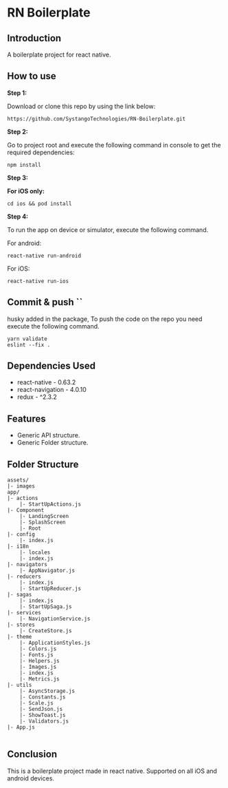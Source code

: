 # RN Boilerplate

## Introduction

A boilerplate project for react native.

## How to use

**Step 1:**

Download or clone this repo by using the link below:

```
https://github.com/SystangoTechnologies/RN-Boilerplate.git
```

**Step 2:**

Go to project root and execute the following command in console to get the required dependencies: 

```
npm install 
```

**Step 3:**

**For iOS only:**

```
cd ios && pod install
```

**Step 4:**

To run the app on device or simulator, execute the following command.

For android:
```
react-native run-android
```

For iOS:
```
react-native run-ios
```

## Commit & push ``

husky added in the package, To push the code on the repo you need execute the following command.

```
yarn validate
eslint --fix .
```

## Dependencies Used

* react-native                                      - 0.63.2
* react-navigation                                  - 4.0.10
* redux                                             - ^2.3.2

## Features

* Generic API structure.
* Generic Folder structure.

## Folder Structure

```
assets/
|- images
app/
|- actions
    |- StartUpActions.js
|- Component
    |- LandingScreen
    |- SplashScreen
    |- Root
|- config
    |- index.js
|- i18n
    |- locales
    |- index.js
|- navigators
    |- AppNavigator.js
|- reducers
    |- index.js
    |- StartUpReducer.js
|- sagas
    |- index.js
    |- StartUpSaga.js
|- services
    |- NavigationService.js
|- stores
    |- CreateStore.js
|- theme
    |- ApplicationStyles.js
    |- Colors.js
    |- Fonts.js
    |- Helpers.js
    |- Images.js
    |- index.js
    |- Metrics.js
|- utils
    |- AsyncStorage.js
    |- Constants.js
    |- Scale.js
    |- SendJson.js
    |- ShowToast.js
    |- Validators.js
|- App.js


```

## Conclusion

This is a boilerplate project made in react native. Supported on all iOS and android devices.